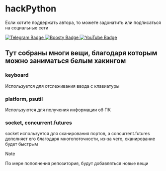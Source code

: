 # hackPython

Если хотите поддержать автора, то можете задонатить или подписаться на социальные сети

<div id="badges">
  <a href="https://t.me/tulopex">
    <img src="https://img.shields.io/badge/Telegram-blue?style=for-the-badge&logo=telegram&logoColor=white" alt="Telegram Badge"/>
  </a>
  <a href="https://boosty.to/tulopex/donate">
    <img src="https://img.shields.io/badge/Boosty-orange?style=for-the-badge&logo=boosty&logoColor=white" alt="Boosty Badge"/>
  </a>
  <a href="https://www.youtube.com/@Tulopex">
    <img src="https://img.shields.io/badge/YouTube-red?style=for-the-badge&logo=youtube&logoColor=white" alt="YouTube Badge"/>
  </a>
</div>

## Тут собраны многи вещи, благодаря которым можно заниматься белым хакингом

### keyboard

Используется для отслеживания ввода с клавиатуры

### platform, psutil

Используются для получения информации об ПК

### socket, concurrent.futures

socket используется для сканирования портов, а concurrent.futures дополняет его благодаря многопоточности, из-за чего, сканирование будет быстрым

> [!NOTE]
> По мере пополнения репозитория, будут добавляться новые вещи
